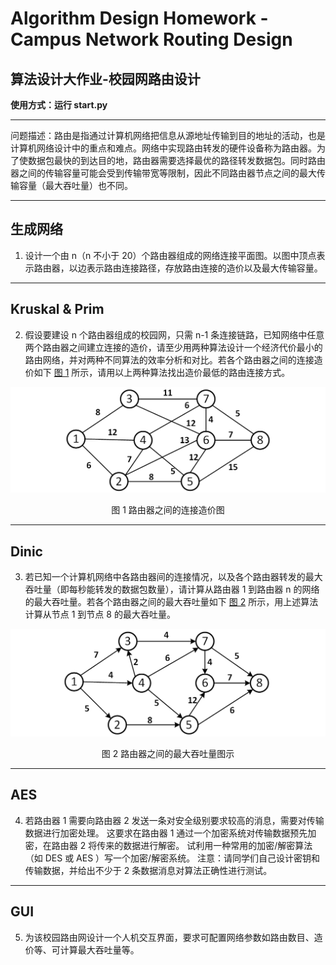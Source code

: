 #  Algorithm Design Homework - Campus Network Routing Design

## 算法设计大作业-校园网路由设计

**使用方式：运行 start.py**

---

问题描述：路由是指通过计算机网络把信息从源地址传输到目的地址的活动，也是计算机网络设计中的重点和难点。网络中实现路由转发的硬件设备称为路由器。为了使数据包最快的到达目的地，路由器需要选择最优的路径转发数据包。同时路由器之间的传输容量可能会受到传输带宽等限制，因此不同路由器节点之间的最大传输容量（最大吞吐量）也不同。

---

## 生成网络

1. 设计一个由 n（n 不小于 20）个路由器组成的网络连接平面图。以图中顶点表示路由器，以边表示路由连接路径，存放路由连接的造价以及最大传输容量。

---

## Kruskal & Prim

2. 假设要建设 n 个路由器组成的校园网，只需 n-1 条连接链路，已知网络中任意两个路由器之间建立连接的造价，请至少用两种算法设计一个经济代价最小的路由网络，并对两种不同算法的效率分析和对比。若各个路由器之间的连接造价如下 [图 1](#fig1) 所示，请用以上两种算法找出造价最低的路由连接方式。

![image-20231109164728624](img/image-20231109164728624.png)

<center id="fig1">图 1 路由器之间的连接造价图</center>

---

## Dinic

3. 若已知一个计算机网络中各路由器间的连接情况，以及各个路由器转发的最大吞吐量（即每秒能转发的数据包数量），请计算从路由器 1 到路由器 n 的网络的最大吞吐量。若各个路由器之间的最大吞吐量如下 [图 2](#fig2) 所示，用上述算法计算从节点 1 到节点 8 的最大吞吐量。

![image-20231109164831600](img/image-20231109164831600.png)

<center id="fig2">图 2 路由器之间的最大吞吐量图示</center>

---

## AES

4. 若路由器 1 需要向路由器 2 发送一条对安全级别要求较高的消息，需要对传输数据进行加密处理。
这要求在路由器 1 通过一个加密系统对传输数据预先加密，在路由器 2 将传来的数据进行解密。
试利用一种常用的加密/解密算法（如 DES 或 AES ）写一个加密/解密系统。
注意：请同学们自己设计密钥和传输数据，并给出不少于 2 条数据消息对算法正确性进行测试。

---

## GUI

5. 为该校园路由网设计一个人机交互界面，要求可配置网络参数如路由数目、造价等、可计算最大吞吐量等。
